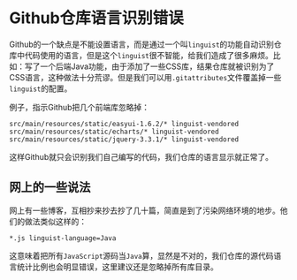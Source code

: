 # Github仓库语言识别错误

Github的一个缺点是不能设置语言，而是通过一个叫`linguist`的功能自动识别仓库中代码使用的语言，但是这个`linguist`很不智能，给我们造成了很多麻烦。比如：写了一个后端Java功能，由于添加了一些CSS库，结果仓库就被识别为了CSS语言，这种做法十分荒谬。但是我们可以用`.gitattributes`文件覆盖掉一些`linguist`的配置。

例子，指示Github把几个前端库忽略掉：
```
src/main/resources/static/easyui-1.6.2/* linguist-vendored
src/main/resources/static/echarts/* linguist-vendored
src/main/resources/static/jquery-3.3.1/* linguist-vendored
```

这样Github就只会识别我们自己编写的代码，我们仓库的语言显示就正常了。

## 网上的一些说法

网上有一些博客，互相抄来抄去抄了几十篇，简直是到了污染网络环境的地步。他们的做法类似这样的：
```
*.js linguist-language=Java
```

这意味着把所有`JavaScript`源码当`Java`算，显然是不对的，我们仓库的源代码语言统计比例也会明显错误，这里建议还是忽略掉所有库目录。
